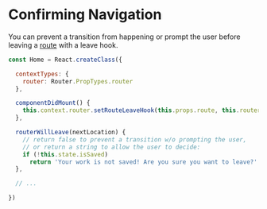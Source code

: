 # Confirming Navigation

You can prevent a transition from happening or prompt the user before leaving a [route](/docs/Glossary.md#route) with a leave hook.

```js
const Home = React.createClass({

  contextTypes: {
    router: Router.PropTypes.router
  },

  componentDidMount() {
    this.context.router.setRouteLeaveHook(this.props.route, this.routerWillLeave)
  },

  routerWillLeave(nextLocation) {
    // return false to prevent a transition w/o prompting the user,
    // or return a string to allow the user to decide:
    if (!this.state.isSaved)
      return 'Your work is not saved! Are you sure you want to leave?'
  },

  // ...

})
```
